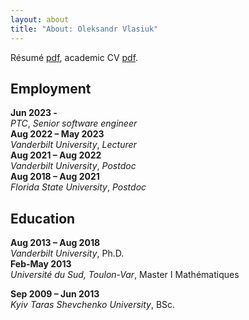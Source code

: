 ```yaml
---
layout: about
title: "About: Oleksandr Vlasiuk"
---
```


Résumé [pdf](/assets/pdf/resume_web.pdf), academic CV [pdf](/assets/pdf/cv_web.pdf).

## Employment
**Jun 2023 -**<br>
*PTC*, *Senior software engineer*  <br>
**Aug 2022 – May 2023**<br>
*Vanderbilt University*, *Lecturer*  <br>
**Aug 2021 – Aug 2022**<br>
*Vanderbilt University*, *Postdoc*  <br>
**Aug 2018 – Aug 2021**<br>
*Florida State University*, *Postdoc*  <br>

## Education
**Aug 2013 – Aug 2018**<br>
*Vanderbilt University*, Ph.D.<br>
**Feb-May 2013**<br>
*Université du Sud, Toulon-Var*, Master I Mathématiques<br>
<!-- GPA: 19.359/20 :) -->
**Sep 2009 – Jun 2013**<br>
*Kyiv Taras Shevchenko University*, BSc.<br>

